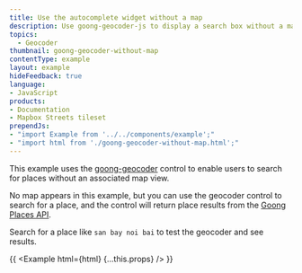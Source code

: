 ```yaml
---
title: Use the autocomplete widget without a map
description: Use goong-geocoder-js to display a search box without a map.
topics:
  - Geocoder
thumbnail: goong-geocoder-without-map
contentType: example
layout: example
hideFeedback: true
language:
- JavaScript
products:
- Documentation
- Mapbox Streets tileset
prependJs:
- "import Example from '../../components/example';"
- "import html from './goong-geocoder-without-map.html';"
---
```

This example uses the [goong-geocoder](https://github.com/goong-io/goong-geocoder-js) control to enable users to search for places without an associated map view.

No map appears in this example, but you can use the geocoder control to search for a place, and the control will return place results from the [Goong Places API](https://docs.goong.io/rest/place/).

Search for a place like `san bay noi bai` to test the geocoder and see results.

{{ <Example html={html} {...this.props} /> }}
